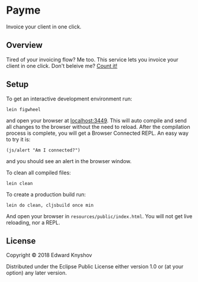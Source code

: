 # Payme

Invoice your client in one click.

## Overview

Tired of your invoicing flow? Me too.
This service lets you invoice your client in one click.
Don\'t beleive me? [Count it!](https://payme.rust.cafe)

## Setup

To get an interactive development environment run:

    lein figwheel

and open your browser at [localhost:3449](http://localhost:3449/).
This will auto compile and send all changes to the browser without the
need to reload. After the compilation process is complete, you will
get a Browser Connected REPL. An easy way to try it is:

    (js/alert "Am I connected?")

and you should see an alert in the browser window.

To clean all compiled files:

    lein clean

To create a production build run:

    lein do clean, cljsbuild once min

And open your browser in `resources/public/index.html`. You will not
get live reloading, nor a REPL.

## License

Copyright © 2018 Edward Knyshov

Distributed under the Eclipse Public License either version 1.0 or (at your option) any later version.

